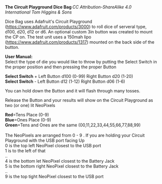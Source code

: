 <b>The Circuit Playground Dice Bag </b>
<i>CC Attribution-ShareAlike 4.0 International Tom Higgins & Sons </i>

Dice Bag uses Adafruit's Circuit Playground (https://www.adafruit.com/products/3000) to
roll dice of serveral type, d100, d20, d12 or d6. 
An optional custom 3in button was created to mount the CP on. The test unit uses a 150mah lipo 
(https://www.adafruit.com/products/1317) mounted on the back side of the button. 

<b>User Manual:</b><br>
Select the type of die you would like to throw by putting the Select Switch in the proper position 
and then  pressing the proper Button

<b>Select Switch</b>  +    Left Button d100 (0-99)       Right Button d20 (1-20)  
<b>Select Switch</b>  -    Left Button  d12 (1-12)       Right Button d06 (1-6)  

You can hold down the Button and it will flash through many tosses.

Release the Button and your results will show on the Circuit Playground as two (or one) lit NeoPixels

<b>Red</b>=Tens Place (0-9)<br>
<b>Blue</b>=Ones Place (0-9)<br>
<b>Green</b>=Tens and Ones are the same (00,11,22,33,44,55,66,77,88,99)<br>
<br>
The NeoPixels are arranged from 0 - 9 . If you are holding your Circuit Playground with the USB port facing Up<br>
0 is the top left NeoPixel closest to the USB port<br>
1 is to the left of that<br>
..<br>
4 is the bottom let NeoPixel closest to the Battery Jack<br>
5 is the bottom right NeoPixel closest to the Battery Jack<br>
..<br>
9 is the top tight NeoPixel closest to the USB port<br>

